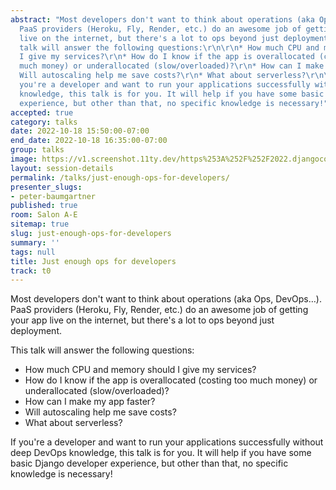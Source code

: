 ```yaml
---
abstract: "Most developers don't want to think about operations (aka Ops, DevOps…).
  PaaS providers (Heroku, Fly, Render, etc.) do an awesome job of getting your app
  live on the internet, but there's a lot to ops beyond just deployment.\r\n\r\nThis
  talk will answer the following questions:\r\n\r\n* How much CPU and memory should
  I give my services?\r\n* How do I know if the app is overallocated (costing too
  much money) or underallocated (slow/overloaded)?\r\n* How can I make my app faster?\r\n*
  Will autoscaling help me save costs?\r\n* What about serverless?\r\n\r\nIf
  you're a developer and want to run your applications successfully without deep DevOps
  knowledge, this talk is for you. It will help if you have some basic Django developer
  experience, but other than that, no specific knowledge is necessary!"
accepted: true
category: talks
date: 2022-10-18 15:50:00-07:00
end_date: 2022-10-18 16:35:00-07:00
group: talks
image: https://v1.screenshot.11ty.dev/https%253A%252F%252F2022.djangocon.us%252Fpresenters%252Fpeter-baumgartner%252F/opengraph/
layout: session-details
permalink: /talks/just-enough-ops-for-developers/
presenter_slugs:
- peter-baumgartner
published: true
room: Salon A-E
sitemap: true
slug: just-enough-ops-for-developers
summary: ''
tags: null
title: Just enough ops for developers
track: t0
---
```


Most developers don't want to think about operations (aka Ops, DevOps…). PaaS providers (Heroku, Fly, Render, etc.) do an awesome job of getting your app live on the internet, but there's a lot to ops beyond just deployment.

This talk will answer the following questions:

* How much CPU and memory should I give my services?
* How do I know if the app is overallocated (costing too much money) or underallocated (slow/overloaded)?
* How can I make my app faster?
* Will autoscaling help me save costs?
* What about serverless?

If you're a developer and want to run your applications successfully without deep DevOps knowledge, this talk is for you. It will help if you have some basic Django developer experience, but other than that, no specific knowledge is necessary!
